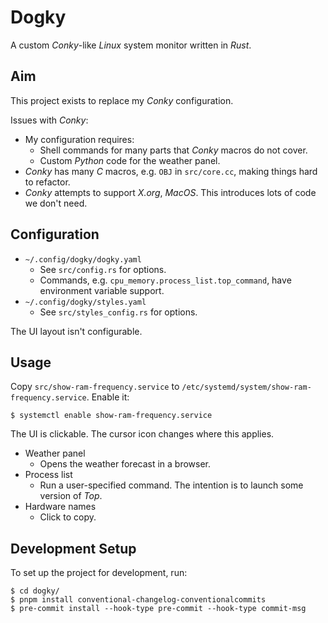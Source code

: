# Dogky
A custom *Conky*-like *Linux* system monitor written in *Rust*.

## Aim
This project exists to replace my *Conky* configuration.

Issues with *Conky*:

- My configuration requires:
    - Shell commands for many parts that *Conky* macros do not cover.
    - Custom *Python* code for the weather panel.
- *Conky* has many *C* macros, e.g. `OBJ` in `src/core.cc`, making things hard to refactor.
- *Conky* attempts to support *X.org*, *MacOS*. This introduces lots of code we don't need.

## Configuration
- `~/.config/dogky/dogky.yaml`
    - See `src/config.rs` for options.
    - Commands, e.g. `cpu_memory.process_list.top_command`, have environment variable support.
- `~/.config/dogky/styles.yaml`
    - See `src/styles_config.rs` for options.

The UI layout isn't configurable.

## Usage
Copy `src/show-ram-frequency.service` to `/etc/systemd/system/show-ram-frequency.service`. Enable it:

    $ systemctl enable show-ram-frequency.service

The UI is clickable. The cursor icon changes where this applies.

- Weather panel
    - Opens the weather forecast in a browser.
- Process list
    - Run a user-specified command. The intention is to launch some version of *Top*.
- Hardware names
    - Click to copy.

## Development Setup
To set up the project for development, run:

    $ cd dogky/
    $ pnpm install conventional-changelog-conventionalcommits
    $ pre-commit install --hook-type pre-commit --hook-type commit-msg
